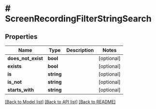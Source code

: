 # # ScreenRecordingFilterStringSearch

## Properties

Name | Type | Description | Notes
------------ | ------------- | ------------- | -------------
**does_not_exist** | **bool** |  | [optional]
**exists** | **bool** |  | [optional]
**is** | **string** |  | [optional]
**is_not** | **string** |  | [optional]
**starts_with** | **string** |  | [optional]

[[Back to Model list]](../../README.md#models) [[Back to API list]](../../README.md#endpoints) [[Back to README]](../../README.md)
